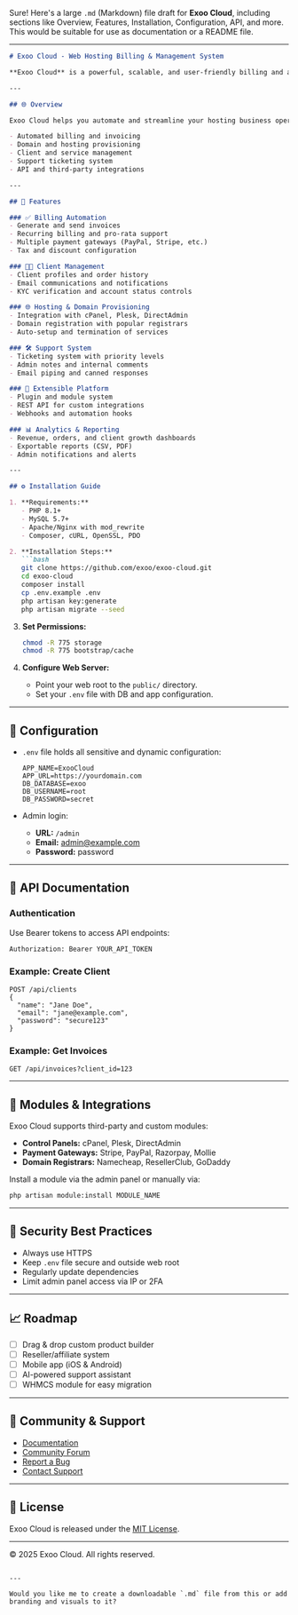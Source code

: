 Sure! Here's a large `.md` (Markdown) file draft for **Exoo Cloud**, including sections like Overview, Features, Installation, Configuration, API, and more. This would be suitable for use as documentation or a README file.

---

```markdown
# Exoo Cloud - Web Hosting Billing & Management System

**Exoo Cloud** is a powerful, scalable, and user-friendly billing and automation platform for web hosting businesses. Designed to be a modern alternative to WHMCS, Exoo Cloud empowers providers to manage clients, automate services, and handle support with ease.

---

## 🌐 Overview

Exoo Cloud helps you automate and streamline your hosting business operations with features like:

- Automated billing and invoicing
- Domain and hosting provisioning
- Client and service management
- Support ticketing system
- API and third-party integrations

---

## 🚀 Features

### ✅ Billing Automation
- Generate and send invoices
- Recurring billing and pro-rata support
- Multiple payment gateways (PayPal, Stripe, etc.)
- Tax and discount configuration

### 🧑‍💼 Client Management
- Client profiles and order history
- Email communications and notifications
- KYC verification and account status controls

### 🌐 Hosting & Domain Provisioning
- Integration with cPanel, Plesk, DirectAdmin
- Domain registration with popular registrars
- Auto-setup and termination of services

### 🛠️ Support System
- Ticketing system with priority levels
- Admin notes and internal comments
- Email piping and canned responses

### 🔌 Extensible Platform
- Plugin and module system
- REST API for custom integrations
- Webhooks and automation hooks

### 📊 Analytics & Reporting
- Revenue, orders, and client growth dashboards
- Exportable reports (CSV, PDF)
- Admin notifications and alerts

---

## ⚙️ Installation Guide

1. **Requirements:**
   - PHP 8.1+
   - MySQL 5.7+
   - Apache/Nginx with mod_rewrite
   - Composer, cURL, OpenSSL, PDO

2. **Installation Steps:**
   ```bash
   git clone https://github.com/exoo/exoo-cloud.git
   cd exoo-cloud
   composer install
   cp .env.example .env
   php artisan key:generate
   php artisan migrate --seed
   ```

3. **Set Permissions:**
   ```bash
   chmod -R 775 storage
   chmod -R 775 bootstrap/cache
   ```

4. **Configure Web Server:**
   - Point your web root to the `public/` directory.
   - Set your `.env` file with DB and app configuration.

---

## 🔧 Configuration

- `.env` file holds all sensitive and dynamic configuration:
  ```env
  APP_NAME=ExooCloud
  APP_URL=https://yourdomain.com
  DB_DATABASE=exoo
  DB_USERNAME=root
  DB_PASSWORD=secret
  ```

- Admin login:
  - **URL:** `/admin`
  - **Email:** admin@example.com
  - **Password:** password

---

## 📡 API Documentation

### Authentication
Use Bearer tokens to access API endpoints:
```http
Authorization: Bearer YOUR_API_TOKEN
```

### Example: Create Client
```http
POST /api/clients
{
  "name": "Jane Doe",
  "email": "jane@example.com",
  "password": "secure123"
}
```

### Example: Get Invoices
```http
GET /api/invoices?client_id=123
```

---

## 🧩 Modules & Integrations

Exoo Cloud supports third-party and custom modules:

- **Control Panels:** cPanel, Plesk, DirectAdmin
- **Payment Gateways:** Stripe, PayPal, Razorpay, Mollie
- **Domain Registrars:** Namecheap, ResellerClub, GoDaddy

Install a module via the admin panel or manually via:
```bash
php artisan module:install MODULE_NAME
```

---

## 🔐 Security Best Practices

- Always use HTTPS
- Keep `.env` file secure and outside web root
- Regularly update dependencies
- Limit admin panel access via IP or 2FA

---

## 📈 Roadmap

- [ ] Drag & drop custom product builder
- [ ] Reseller/affiliate system
- [ ] Mobile app (iOS & Android)
- [ ] AI-powered support assistant
- [ ] WHMCS module for easy migration

---

## 💬 Community & Support

- [Documentation](https://docs.exoo.cloud)
- [Community Forum](https://community.exoo.cloud)
- [Report a Bug](https://github.com/exoo/exoo-cloud/issues)
- [Contact Support](mailto:support@exoo.cloud)

---

## 📝 License

Exoo Cloud is released under the [MIT License](LICENSE).

---

© 2025 Exoo Cloud. All rights reserved.
```

---

Would you like me to create a downloadable `.md` file from this or add branding and visuals to it?
